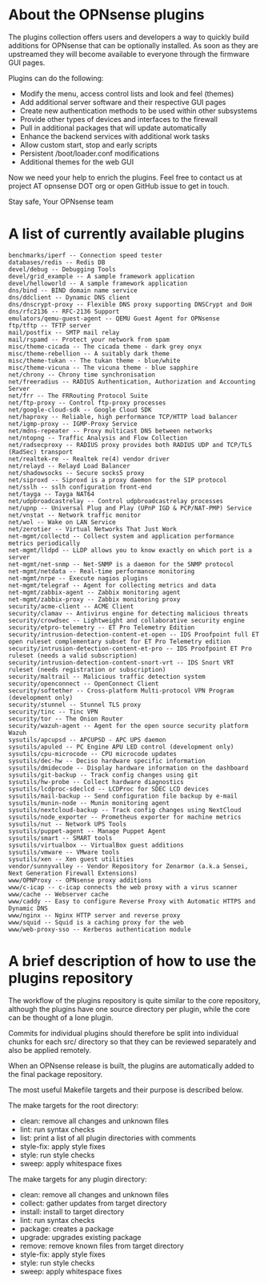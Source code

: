 About the OPNsense plugins
==========================

The plugins collection offers users and developers a way to quickly
build additions for OPNsense that can be optionally installed.  As
soon as they are upstreamed they will become available to everyone
through the firmware GUI pages.

Plugins can do the following:

* Modify the menu, access control lists and look and feel (themes)
* Add additional server software and their respective GUI pages
* Create new authentication methods to be used within other subsystems
* Provide other types of devices and interfaces to the firewall
* Pull in additional packages that will update automatically
* Enhance the backend services with additional work tasks
* Allow custom start, stop and early scripts
* Persistent /boot/loader.conf modifications
* Additional themes for the web GUI

Now we need your help to enrich the plugins.  Feel free to contact us
at project AT opnsense DOT org or open GitHub issue to get in touch.


Stay safe,
Your OPNsense team

A list of currently available plugins
=====================================

```
benchmarks/iperf -- Connection speed tester
databases/redis -- Redis DB
devel/debug -- Debugging Tools
devel/grid_example -- A sample framework application
devel/helloworld -- A sample framework application
dns/bind -- BIND domain name service
dns/ddclient -- Dynamic DNS client
dns/dnscrypt-proxy -- Flexible DNS proxy supporting DNSCrypt and DoH
dns/rfc2136 -- RFC-2136 Support
emulators/qemu-guest-agent -- QEMU Guest Agent for OPNsense
ftp/tftp -- TFTP server
mail/postfix -- SMTP mail relay
mail/rspamd -- Protect your network from spam
misc/theme-cicada -- The cicada theme - dark grey onyx
misc/theme-rebellion -- A suitably dark theme
misc/theme-tukan -- The tukan theme - blue/white
misc/theme-vicuna -- The vicuna theme - blue sapphire
net/chrony -- Chrony time synchronisation
net/freeradius -- RADIUS Authentication, Authorization and Accounting Server
net/frr -- The FRRouting Protocol Suite
net/ftp-proxy -- Control ftp-proxy processes
net/google-cloud-sdk -- Google Cloud SDK
net/haproxy -- Reliable, high performance TCP/HTTP load balancer
net/igmp-proxy -- IGMP-Proxy Service
net/mdns-repeater -- Proxy multicast DNS between networks
net/ntopng -- Traffic Analysis and Flow Collection
net/radsecproxy -- RADIUS proxy provides both RADIUS UDP and TCP/TLS (RadSec) transport
net/realtek-re -- Realtek re(4) vendor driver
net/relayd -- Relayd Load Balancer
net/shadowsocks -- Secure socks5 proxy
net/siproxd -- Siproxd is a proxy daemon for the SIP protocol
net/sslh -- sslh configuration front-end
net/tayga -- Tayga NAT64
net/udpbroadcastrelay -- Control udpbroadcastrelay processes
net/upnp -- Universal Plug and Play (UPnP IGD & PCP/NAT-PMP) Service
net/vnstat -- Network traffic monitor
net/wol -- Wake on LAN Service
net/zerotier -- Virtual Networks That Just Work
net-mgmt/collectd -- Collect system and application performance metrics periodically
net-mgmt/lldpd -- LLDP allows you to know exactly on which port is a server
net-mgmt/net-snmp -- Net-SNMP is a daemon for the SNMP protocol
net-mgmt/netdata -- Real-time performance monitoring
net-mgmt/nrpe -- Execute nagios plugins
net-mgmt/telegraf -- Agent for collecting metrics and data
net-mgmt/zabbix-agent -- Zabbix monitoring agent
net-mgmt/zabbix-proxy -- Zabbix monitoring proxy
security/acme-client -- ACME Client
security/clamav -- Antivirus engine for detecting malicious threats
security/crowdsec -- Lightweight and collaborative security engine
security/etpro-telemetry -- ET Pro Telemetry Edition
security/intrusion-detection-content-et-open -- IDS Proofpoint full ET open ruleset complementary subset for ET Pro Telemetry edition
security/intrusion-detection-content-et-pro -- IDS Proofpoint ET Pro ruleset (needs a valid subscription)
security/intrusion-detection-content-snort-vrt -- IDS Snort VRT ruleset (needs registration or subscription)
security/maltrail -- Malicious traffic detection system
security/openconnect -- OpenConnect Client
security/softether -- Cross-platform Multi-protocol VPN Program (development only)
security/stunnel -- Stunnel TLS proxy
security/tinc -- Tinc VPN
security/tor -- The Onion Router
security/wazuh-agent -- Agent for the open source security platform Wazuh
sysutils/apcupsd -- APCUPSD - APC UPS daemon
sysutils/apuled -- PC Engine APU LED control (development only)
sysutils/cpu-microcode -- CPU microcode updates
sysutils/dec-hw -- Deciso hardware specific information
sysutils/dmidecode -- Display hardware information on the dashboard
sysutils/git-backup -- Track config changes using git
sysutils/hw-probe -- Collect hardware diagnostics
sysutils/lcdproc-sdeclcd -- LCDProc for SDEC LCD devices
sysutils/mail-backup -- Send configuration file backup by e-mail
sysutils/munin-node -- Munin monitoring agent
sysutils/nextcloud-backup -- Track config changes using NextCloud
sysutils/node_exporter -- Prometheus exporter for machine metrics
sysutils/nut -- Network UPS Tools
sysutils/puppet-agent -- Manage Puppet Agent
sysutils/smart -- SMART tools
sysutils/virtualbox -- VirtualBox guest additions
sysutils/vmware -- VMware tools
sysutils/xen -- Xen guest utilities
vendor/sunnyvalley -- Vendor Repository for Zenarmor (a.k.a Sensei, Next Generation Firewall Extensions)
www/OPNProxy -- OPNsense proxy additions
www/c-icap -- c-icap connects the web proxy with a virus scanner
www/cache -- Webserver cache
www/caddy -- Easy to configure Reverse Proxy with Automatic HTTPS and Dynamic DNS
www/nginx -- Nginx HTTP server and reverse proxy
www/squid -- Squid is a caching proxy for the web
www/web-proxy-sso -- Kerberos authentication module
```

A brief description of how to use the plugins repository
========================================================

The workflow of the plugins repository is quite similar to the
core repository, although the plugins have one source directory
per plugin, while the core can be thought of a lone plugin.

Commits for individual plugins should therefore be split into
individual chunks for each src/ directory so that they can be
reviewed separately and also be applied remotely.

When an OPNsense release is built, the plugins are automatically
added to the final package repository.

The most useful Makefile targets and their purpose is described
below.

The make targets for the root directory:

* clean:	remove all changes and unknown files
* lint:		run syntax checks
* list:		print a list of all plugin directories with comments
* style-fix:	apply style fixes
* style:	run style checks
* sweep:	apply whitespace fixes

The make targets for any plugin directory:

* clean:	remove all changes and unknown files
* collect:	gather updates from target directory
* install:	install to target directory
* lint:		run syntax checks
* package:	creates a package
* upgrade:	upgrades existing package
* remove:	remove known files from target directory
* style-fix:	apply style fixes
* style:	run style checks
* sweep:	apply whitespace fixes
